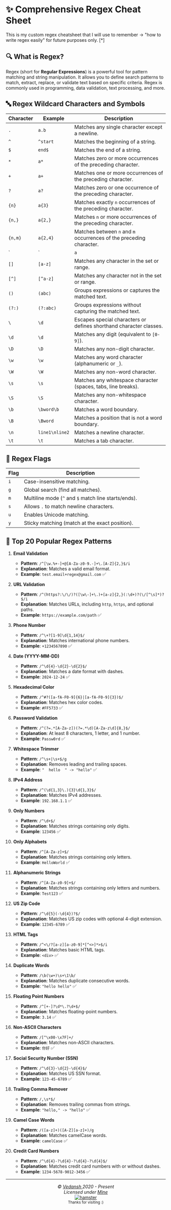 # ✨ Comprehensive Regex Cheat Sheet  

This is my custom regex cheatsheet that I will use to remember &rarr; "how to write regex easily" for future purposes only. [*]

## 🔍 What is Regex?  

Regex (short for **Regular Expressions**) is a powerful tool for pattern matching and string manipulation. It allows you to define search patterns to match, extract, replace, or validate text based on specific criteria. Regex is commonly used in programming, data validation, text processing, and more.

## 🔤 Regex Wildcard Characters and Symbols  

| **Character**   | **Example**       | **Description**                                                                 |
|------------------|-------------------|---------------------------------------------------------------------------------|
| `.`              | `a.b`             | Matches any single character except a newline.                                  |
| `^`              | `^start`          | Matches the beginning of a string.                                              |
| `$`              | `end$`            | Matches the end of a string.                                                    |
| `*`              | `a*`              | Matches zero or more occurrences of the preceding character.                    |
| `+`              | `a+`              | Matches one or more occurrences of the preceding character.                     |
| `?`              | `a?`              | Matches zero or one occurrence of the preceding character.                      |
| `{n}`            | `a{3}`            | Matches exactly `n` occurrences of the preceding character.                     |
| `{n,}`           | `a{2,}`           | Matches `n` or more occurrences of the preceding character.                     |
| `{n,m}`          | `a{2,4}`          | Matches between `n` and `m` occurrences of the preceding character.             |
| `|`              | `a` | `b`         | Matches either `a` or `b`.                                                      |
| `[]`             | `[a-z]`           | Matches any character in the set or range.                                      |
| `[^]`            | `[^a-z]`          | Matches any character not in the set or range.                                  |
| `()`             | `(abc)`           | Groups expressions or captures the matched text.                                |
| `(?:)`           | `(?:abc)`         | Groups expressions without capturing the matched text.                          |
| `\`              | `\d`              | Escapes special characters or defines shorthand character classes.              |
| `\d`             | `\d`              | Matches any digit (equivalent to `[0-9]`).                                      |
| `\D`             | `\D`              | Matches any non-digit character.                                                |
| `\w`             | `\w`              | Matches any word character (alphanumeric or `_`).                              |
| `\W`             | `\W`              | Matches any non-word character.                                                |
| `\s`             | `\s`              | Matches any whitespace character (spaces, tabs, line breaks).                  |
| `\S`             | `\S`              | Matches any non-whitespace character.                                          |
| `\b`             | `\bword\b`        | Matches a word boundary.                                                       |
| `\B`             | `\Bword`          | Matches a position that is not a word boundary.                                |
| `\n`             | `line1\nline2`    | Matches a newline character.                                                   |
| `\t`             | `\t`              | Matches a tab character.                                                       |

## 🚩 Regex Flags  

| **Flag** | **Description**                                    |
|----------|----------------------------------------------------|
| `i`      | Case-insensitive matching.                        |
| `g`      | Global search (find all matches).                 |
| `m`      | Multiline mode (`^` and `$` match line starts/ends). |
| `s`      | Allows `.` to match newline characters.           |
| `u`      | Enables Unicode matching.                        |
| `y`      | Sticky matching (match at the exact position).   |

## 🌟 Top 20 Popular Regex Patterns  

1. **Email Validation**  
   - **Pattern**: `/^[\w.%+-]+@[A-Za-z0-9.-]+\.[A-Z]{2,}$/i`  
   - **Explanation**: Matches a valid email format.  
   - **Example**: `test.email+regex@gmail.com` ✅  

2. **URL Validation**  
   - **Pattern**: `/^(https?:\/\/)?([\w\-]+\.)+[a-z]{2,}(:\d+)?(\/[^\s]*)?$/i`  
   - **Explanation**: Matches URLs, including `http`, `https`, and optional paths.  
   - **Example**: `https://example.com/path` ✅  

3. **Phone Number**  
   - **Pattern**: `/^\+?[1-9]\d{1,14}$/`  
   - **Explanation**: Matches international phone numbers.  
   - **Example**: `+1234567890` ✅  

4. **Date (YYYY-MM-DD)**  
   - **Pattern**: `/^\d{4}-\d{2}-\d{2}$/`  
   - **Explanation**: Matches a date format with dashes.  
   - **Example**: `2024-12-24` ✅  

5. **Hexadecimal Color**  
   - **Pattern**: `/^#?([a-fA-F0-9]{6}|[a-fA-F0-9]{3})$/`  
   - **Explanation**: Matches hex color codes.  
   - **Example**: `#FF5733` ✅  

6. **Password Validation**  
   - **Pattern**: `/^(?=.*[A-Za-z])(?=.*\d)[A-Za-z\d]{8,}$/`  
   - **Explanation**: At least 8 characters, 1 letter, and 1 number.  
   - **Example**: `Passw0rd` ✅  

7. **Whitespace Trimmer**  
   - **Pattern**: `/^\s+|\s+$/g`  
   - **Explanation**: Removes leading and trailing spaces.  
   - **Example**: `"  hello  " -> "hello"` ✅  

8. **IPv4 Address**  
   - **Pattern**: `/^(\d{1,3}\.){3}\d{1,3}$/`  
   - **Explanation**: Matches IPv4 addresses.  
   - **Example**: `192.168.1.1` ✅  

9. **Only Numbers**  
   - **Pattern**: `/^\d+$/`  
   - **Explanation**: Matches strings containing only digits.  
   - **Example**: `123456` ✅  

10. **Only Alphabets**  
    - **Pattern**: `/^[A-Za-z]+$/`  
    - **Explanation**: Matches strings containing only letters.  
    - **Example**: `HelloWorld` ✅  

11. **Alphanumeric Strings**  
    - **Pattern**: `/^[A-Za-z0-9]+$/`  
    - **Explanation**: Matches strings containing only letters and numbers.  
    - **Example**: `Test123` ✅  

12. **US Zip Code**  
    - **Pattern**: `/^\d{5}(-\d{4})?$/`  
    - **Explanation**: Matches US zip codes with optional 4-digit extension.  
    - **Example**: `12345-6789` ✅  

13. **HTML Tags**  
    - **Pattern**: `/^<\/?[a-z][a-z0-9]*[^<>]*>$/i`  
    - **Explanation**: Matches basic HTML tags.  
    - **Example**: `<div>` ✅  

14. **Duplicate Words**  
    - **Pattern**: `/\b(\w+)\s+\1\b/`  
    - **Explanation**: Matches duplicate consecutive words.  
    - **Example**: `"hello hello"` ✅  

15. **Floating Point Numbers**  
    - **Pattern**: `/^[+-]?\d*\.?\d+$/`  
    - **Explanation**: Matches floating-point numbers.  
    - **Example**: `3.14` ✅  

16. **Non-ASCII Characters**  
    - **Pattern**: `/[^\x00-\x7F]+/`  
    - **Explanation**: Matches non-ASCII characters.  
    - **Example**: `你好` ✅  

17. **Social Security Number (SSN)**  
    - **Pattern**: `/^\d{3}-\d{2}-\d{4}$/`  
    - **Explanation**: Matches US SSN format.  
    - **Example**: `123-45-6789` ✅  

18. **Trailing Comma Remover**  
    - **Pattern**: `/,\s*$/`  
    - **Explanation**: Removes trailing commas from strings.  
    - **Example**: `"hello," -> "hello"` ✅  

19. **Camel Case Words**  
    - **Pattern**: `/([a-z]+)([A-Z][a-z]+)/g`  
    - **Explanation**: Matches camelCase words.  
    - **Example**: `camelCase` ✅  

20. **Credit Card Numbers**  
    - **Pattern**: `/^\d{4}-?\d{4}-?\d{4}-?\d{4}$/`  
    - **Explanation**: Matches credit card numbers with or without dashes.  
    - **Example**: `1234-5678-9012-3456` ✅  

***

<p align="center">
  <i>&copy; <a href="https://github.com/offensive-vk/">Vedansh </a> 2020 - Present</i><br>
  <i>Licensed under <a href="https://github.com/offensive-vk/">Mine</a></i><br>
  <a href="https://github.com/TheHamsterBot"><img src="https://i.ibb.co/4KtpYxb/octocat-clean-mini.png" alt="hamster"/></a><br>
  <sup>Thanks for visiting :)</sup>
</p>
